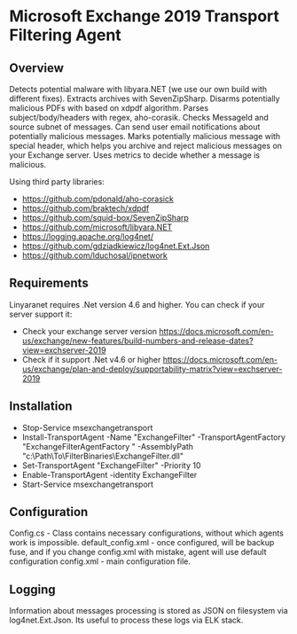 Microsoft Exchange 2019 Transport Filtering Agent
==================

## Overview
Detects potential malware with libyara.NET (we use our own build with different fixes).
Extracts archives with SevenZipSharp.
Disarms potentially malicious PDFs with based on xdpdf algorithm.
Parses subject/body/headers with regex, aho-corasik.
Checks MessageId and source subnet of messages.
Can send user email notifications about potentially malicious messages.
Marks potentially malicious message with special header, which helps you archive and reject malicious messages on your Exchange server.
Uses metrics to decide whether a message is malicious.

Using third party libraries:
* https://github.com/pdonald/aho-corasick
* https://github.com/braktech/xdpdf
* https://github.com/squid-box/SevenZipSharp
* https://github.com/microsoft/libyara.NET
* https://logging.apache.org/log4net/
* https://github.com/gdziadkiewicz/log4net.Ext.Json
* https://github.com/lduchosal/ipnetwork

## Requirements
Linyaranet requires .Net version 4.6 and higher. You can check if your server support it:
* Check your exchange server version https://docs.microsoft.com/en-us/exchange/new-features/build-numbers-and-release-dates?view=exchserver-2019
* Check if it support .Net v4.6 or higher https://docs.microsoft.com/en-us/exchange/plan-and-deploy/supportability-matrix?view=exchserver-2019

## Installation
* Stop-Service msexchangetransport
* Install-TransportAgent -Name "ExchangeFilter" -TransportAgentFactory  "ExchangeFilterAgentFactory " -AssemblyPath "c:\Path\To\FilterBinaries\ExchangeFilter.dll"
* Set-TransportAgent "ExchangeFilter" -Priority 10
* Enable-TransportAgent -identity ExchangeFilter
* Start-Service msexchangetransport

## Configuration
Config.cs - Class contains necessary configurations, without which agents work is impossible.
default_config.xml - once configured, will be backup fuse, and if you change config.xml with mistake, agent will use default configuration
config.xml - main configuration file.

## Logging
Information about messages processing is stored as JSON on filesystem via log4net.Ext.Json. Its useful to process these logs via ELK stack.
